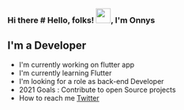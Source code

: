 ### Hi there # Hello, folks! <img src="https://raw.githubusercontent.com/MartinHeinz/MartinHeinz/master/wave.gif" width="30px">, I'm Onnys 

## I'm a Developer
- I'm currently working on flutter app
- I'm currently learning Flutter
- I'm looking for a role as back-end Developer
- 2021 Goals : Contribute to open Source projects
- How to reach me [Twitter](https://twitter.com/OnnysMenete/)
